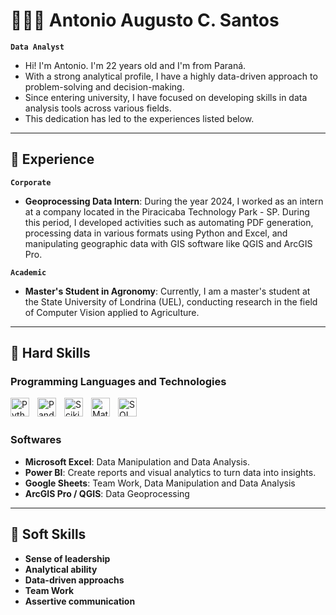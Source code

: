# 👩🏻‍💻 Antonio Augusto C. Santos

**`Data Analyst`**

- Hi! I'm Antonio. I'm 22 years old and I'm from Paraná.
- With a strong analytical profile, I have a highly data-driven approach to problem-solving and decision-making.
- Since entering university, I have focused on developing skills in data analysis tools across various fields.
- This dedication has led to the experiences listed below.

---

## 💼 Experience

**`Corporate`**

- **Geoprocessing Data Intern**: During the year 2024, I worked as an intern at a company located in the Piracicaba Technology Park - SP. During this period, I developed activities such as automating PDF generation, processing data in various formats using Python and Excel, and manipulating geographic data with GIS software like QGIS and ArcGIS Pro.

**`Academic`**

- **Master's Student in Agronomy**: Currently, I am a master's student at the State University of Londrina (UEL), conducting research in the field of Computer Vision applied to Agriculture.

---

## 🤖 Hard Skills

### Programming Languages and Technologies

<img 
    align="left" 
    alt="Python" 
    title="Python"
    width="30px" 
    style="padding-right: 10px;" 
    src="https://cdn.jsdelivr.net/gh/devicons/devicon@latest/icons/python/python-original.svg"
/>

<img 
    align="left" 
    alt="Pandas" 
    title="Pandas"
    width="30px" 
    style="padding-right: 10px;" 
    src="https://cdn.jsdelivr.net/gh/devicons/devicon@latest/icons/pandas/pandas-original-wordmark.svg"
/>

<img 
    align="left" 
    alt="Scikit-learn" 
    title="Scikit-learn"
    width="30px" 
    style="padding-right: 10px;" 
    src="https://cdn.jsdelivr.net/gh/devicons/devicon@latest/icons/scikitlearn/scikitlearn-original.svg"
/>

<img 
    align="left" 
    alt="Matplotlib" 
    title="Matplotlib"
    width="30px" 
    style="padding-right: 10px;" 
    src="https://cdn.jsdelivr.net/gh/devicons/devicon@latest/icons/matplotlib/matplotlib-original.svg"
/>

<img 
    align="left" 
    alt="SQL" 
    title="SQL"
    width="30px" 
    style="padding-right: 10px;" 
    src="https://cdn.jsdelivr.net/gh/devicons/devicon@latest/icons/azuresqldatabase/azuresqldatabase-original.svg"
/>

<br/>
<br/>

### Softwares

- **Microsoft Excel**: Data Manipulation and Data Analysis.
- **Power BI**: Create reports and visual analytics to turn data into insights.
- **Google Sheets**: Team Work, Data Manipulation and Data Analysis
- **ArcGIS Pro / QGIS**: Data Geoprocessing 

---

## 🙂 Soft Skills

- **Sense of leadership**
- **Analytical ability**
- **Data-driven approachs**
- **Team Work**
- **Assertive communication**
